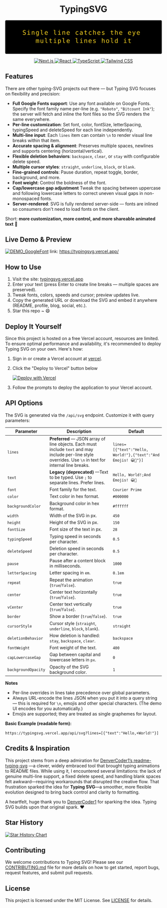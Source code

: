 <p  align="center">
  <h1 align="center">TypingSVG</h1>
</p>
  
<p align="center">
  <img src="typing-svg.svg" alt="TypingSVG-quote" style="display: block; margin: 0 auto;">
</p>

<p align="center">
    <a href="https://nextjs.org/">
        <img src="https://img.shields.io/badge/Next.js-000000?style=for-the-badge&logo=next.js&logoColor=white" alt="Next.js">
    </a>
    <a href="https://reactjs.org/">
        <img src="https://img.shields.io/badge/React-20232A?style=for-the-badge&logo=react&logoColor=61DAFB" alt="React">
    </a>
    <a href="https://www.typescriptlang.org/">
        <img src="https://img.shields.io/badge/TypeScript-007ACC?style=for-the-badge&logo=typescript&logoColor=white" alt="TypeScript">
    </a>
    <a href="https://tailwindcss.com/">
        <img src="https://img.shields.io/badge/Tailwind_CSS-38B2AC?style=for-the-badge&logo=tailwind-css&logoColor=white" alt="Tailwind CSS">
    </a>
</p>
</div>

## Features

There are other typing-SVG projects out there — but Typing SVG focuses on flexibility and precision:

- **Full Google Fonts support**: Use any font available on Google Fonts. Specify the font family name per-line (e.g. `"Roboto"`, `"Bitcount Ink"`); the server will fetch and inline the font files so the SVG renders the same everywhere.
- **Per-line customization**: Set font, color, fontSize, letterSpacing, typingSpeed and deleteSpeed for each line independently.
- **Multi-line input**: Each `lines` item can contain `\n` to render visual line breaks within that item.
- **Accurate spacing & alignment**: Preserves multiple spaces, newlines and supports centering (horizontal/vertical).
- **Flexible deletion behaviors**: `backspace`, `clear`, or `stay` with configurable delete speed.
- **Multiple cursor styles**: `straight`, `underline`, `block`, or `blank`.
- **Fine-grained controls**: Pause duration, repeat toggle, border, background, and more.
- **Font weight**: Control the boldness of the font.
- **Cap/lowercase gap adjustment** Tweak the spacing between uppercase and following lowercase letters to correct uneven visual gaps in non-monospaced fonts.
- **Server-rendered**: SVG is fully rendered server-side — fonts are inlined so consumers don't need to load fonts on the client.

Short: **more customization, more control, and more shareable animated text** 🎨


## Live Demo & Preview
[![DEMO_GoogleFont](https://github.com/user-attachments/assets/fa2932f0-d724-496d-929d-30c4e541646f)](https://typingsvg.vercel.app/)
link: https://typingsvg.vercel.app/

## How to Use
1. Visit the site: [typingsvg.vercel.app](https://typingsvg.vercel.app/)
2. Enter your text (press Enter to create line breaks — multiple spaces are preserved).
3. Tweak fonts, colors, speeds and cursor; preview updates live.
4. Copy the generated URL or download the SVG and embed it anywhere (README, profile, blog, social, etc.).
5. Star this repo ~ 😄

## Deploy It Yourself
Since this project is hosted on a free Vercel account, resources are limited. To ensure optimal performance and availability, it's recommended to deploy Typing SVG on your own. Here's how:

1. Sign in or create a Vercel account at [vercel](https://vercel.com/).

2. Click the "Deploy to Vercel" button below

    [![Deploy with Vercel](https://vercel.com/button)](https://vercel.com/new/clone?repository-url=https%3A%2F%2Fgithub.com%2FwhiteSHADOW1234%2FTypingSVG)

3. Follow the prompts to deploy the application to your Vercel account.

## API Options

The SVG is generated via the `/api/svg` endpoint. Customize it with query parameters:

| Parameter | Description | Default |
|---|---|---|
| `lines` | **Preferred** — JSON array of line objects. Each must include `text` and may include per-line style overrides. Use `\n` in text for internal line breaks.| `lines=[{"text":"Hello, World!"},{"text":"And Emojis! 😀🚀"}]`|
| `text` | **Legacy (deprecated)** —Text to be typed. Use `;` to separate lines. Prefer lines. | `Hello, World!;And Emojis! 😀🚀` |
| `font` | Font family for the text. | `Courier Prime` |
| `color` | Text color in hex format. | `#000000` |
| `backgroundColor` | Background color in hex format. | `#ffffff` |
| `width` | Width of the SVG in px. | `450` |
| `height` | Height of the SVG in px. | `150` |
| `fontSize` | Font size of the text in px. | `28` |
| `typingSpeed` | Typing speed in seconds per character. | `0.5` |
| `deleteSpeed` | Deletion speed in seconds per character. | `0.5` |
| `pause` | Pause after a content block in milliseconds. | `1000` |
| `letterSpacing` | Letter spacing in `em`. | `0.1em` |
| `repeat` | Repeat the animation (`true`/`false`). | `true` |
| `center` | Center text horizontally (`true`/`false`). | `true` |
| `vCenter` | Center text vertically (`true`/`false`). | `true` |
| `border` | Show a border (`true`/`false`). | `true` |
| `cursorStyle` | Cursor style (`straight`, `underline`, `block`, `blank`). | `straight` |
| `deletionBehavior` | How deletion is handled: `stay`, `backspace`, `clear`. | `backspace` |
| `fontWeight` | Font weight of the text. | `400` |
| `capLowercaseGap` | Gap between capital and lowercase letters in `px`. | `0` |
| `backgroundOpacity` | Opacity of the SVG background color. | `1` |

**Notes**

- Per-line overrides in lines take precedence over global parameters.
- Always URL-encode the lines JSON when you put it into a query string — this is required for `\n`, emojis and other special characters. (The demo UI encodes for you automatically.)
- Emojis are supported; they are treated as single graphemes for layout.

**Basic Example (readable form):**  
```
https://typingsvg.vercel.app/api/svg?lines=[{"text":"Hello,+World!"}]
```

##  Credits & Inspiration

This project stems from a deep admiration for [DenverCoder1’s readme-typing-svg](https://github.com/DenverCoder1/readme-typing-svg)
—a clever, widely embraced tool that brought typing animations to README files. While using it, I encountered several limitations: the lack of genuine multi-line support, a fixed delete speed, and handling blank spaces felt awkward—requiring workarounds that disrupted the creative flow. That frustration sparked the idea for **Typing SVG**—a smoother, more flexible evolution designed to bring back control and clarity to formatting.

A heartfelt, huge thank you to [DenverCoder1](https://github.com/DenverCoder1) for sparking the idea. Typing SVG builds upon that original spark. ❤️

## Star History
[![Star History Chart](https://api.star-history.com/svg?repos=whiteSHADOW1234/TypingSVG&type=Date)](https://www.star-history.com/#whiteSHADOW1234/TypingSVG&Date)

## Contributing

We welcome contributions to Typing SVG! Please see our [CONTRIBUTING.md](CONTRIBUTING.md) file for more details on how to get started, report bugs, request features, and submit pull requests.


## License

This project is licensed under the MIT License. See [LICENSE](LICENSE) for details.
